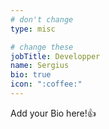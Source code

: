 ```yaml
---
# don't change
type: misc

# change these
jobTitle: Developper
name: Sergius
bio: true
icon: ":coffee:"
---
```


Add your Bio here!:+1:
